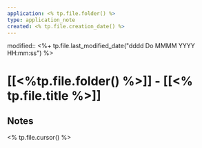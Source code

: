 ```yaml
---
application: <% tp.file.folder() %>
type: application_note
created: <% tp.file.creation_date() %>
---
```

modified:: <%+ tp.file.last_modified_date("dddd Do MMMM YYYY HH:mm:ss") %>

# [[<%tp.file.folder() %>]] - [[<% tp.file.title %>]]

## Notes

<% tp.file.cursor() %>